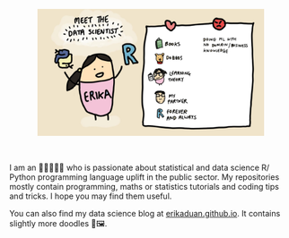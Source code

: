 <p align="center">  
<img src="./meet_erika.jpg" width="80%" height="80%">  
</p>  
<br>  

I am an :woman_scientist::twisted_rightwards_arrows::woman_technologist: who is passionate about statistical and data science R/ Python programming language uplift in the public sector. My repositories mostly contain programming, maths or statistics tutorials and coding tips and tricks. I hope you may find them useful.  

You can also find my data science blog at [erikaduan.github.io](https://erikaduan.github.io/). It contains slightly more doodles :art::framed_picture:.  